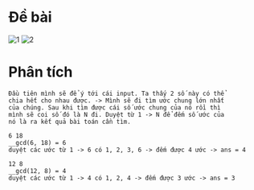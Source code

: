 # Đề bài
![1](https://github.com/VanHoang110802/Competitive_Programming/assets/108053955/2633f5a9-66f8-4d6a-b1ca-25c882b0e9ff)
![2](https://github.com/VanHoang110802/Competitive_Programming/assets/108053955/5b5747ec-bbf4-4bf2-9e3c-3838f16f0a9f)


# Phân tích
```
Đầu tiên mình sẽ để ý tới cái input. Ta thấy 2 số này có thể
chia hết cho nhau được. -> Mình sẽ đi tìm ước chung lớn nhất
của chúng. Sau khi tìm được cái số ước chung của nó rồi thì
mình sẽ coi số đó là N đi. Duyệt từ 1 -> N để đếm số ước của
nó là ra kết quả bài toán cần tìm.

6 18
__gcd(6, 18) = 6
duyệt các ước từ 1 -> 6 có 1, 2, 3, 6 -> đếm được 4 ước -> ans = 4

12 8
__gcd(12, 8) = 4
duyệt các ước từ 1 -> 4 có 1, 2, 4 -> đếm được 3 ước -> ans = 3
```
